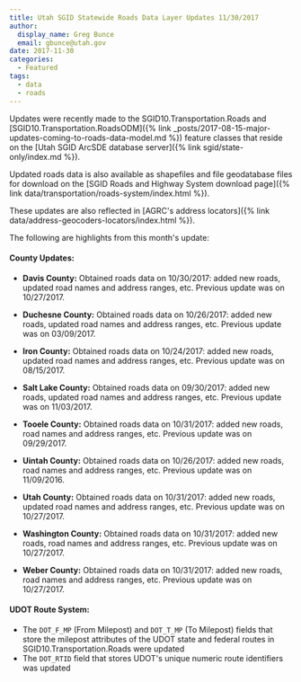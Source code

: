 ```yaml
---
title: Utah SGID Statewide Roads Data Layer Updates 11/30/2017
author:
  display_name: Greg Bunce
  email: gbunce@utah.gov
date: 2017-11-30
categories:
  - Featured
tags:
  - data
  - roads
---
```


Updates were recently made to the SGID10.Transportation.Roads and [SGID10.Transportation.RoadsODM]({% link _posts/2017-08-15-major-updates-coming-to-roads-data-model.md %}) feature classes that reside on the [Utah SGID ArcSDE database server]({% link sgid/state-only/index.md %}).

Updated roads data is also available as shapefiles and file geodatabase files for download on the [SGID Roads and Highway System download page]({% link data/transportation/roads-system/index.html %}).

These updates are also reflected in [AGRC's address locators]({% link data/address-geocoders-locators/index.html %}).


The following are highlights from this month's update:

#### County Updates:

- **Davis County:** Obtained roads data on 10/30/2017: added new roads, updated road names and address ranges, etc. Previous update was on 10/27/2017.

- **Duchesne County:** Obtained roads data on 10/26/2017: added new roads, updated road names and address ranges, etc. Previous update was on 03/09/2017.

- **Iron County:** Obtained roads data on 10/24/2017: added new roads, updated road names and address ranges, etc. Previous update was on 08/15/2017.

- **Salt Lake County:** Obtained roads data on 09/30/2017: added new roads, updated road names and address ranges, etc. Previous update was on 11/03/2017.

- **Tooele County:** Obtained roads data on 10/31/2017: added new roads, road names and address ranges, etc. Previous update was on 09/29/2017.

- **Uintah County:** Obtained roads data on 10/26/2017: added new roads, road names and address ranges, etc. Previous update was on 11/09/2016.

- **Utah County:** Obtained roads data on 10/31/2017: added new roads, updated road names and address ranges, etc. Previous update was on 10/27/2017.

- **Washington County:** Obtained roads data on 10/31/2017: added new roads, road names and address ranges, etc. Previous update was on 10/27/2017.

- **Weber County:** Obtained roads data on 10/31/2017: added new roads, road names and address ranges, etc. Previous update was on 10/27/2017.

#### UDOT Route System:

- The `DOT_F_MP` (From Milepost) and `DOT_T_MP` (To Milepost) fields that store the milepost attributes of the UDOT state and federal routes in SGID10.Transportation.Roads were updated
- The `DOT_RTID` field that stores UDOT's unique numeric route identifiers was updated
